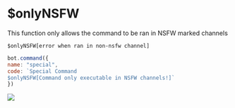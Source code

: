 # $onlyNSFW

This function only allows the command to be ran in NSFW marked channels 

```text
$onlyNSFW[error when ran in non-nsfw channel]
```

```javascript
bot.command({
name: "special",
code: `Special Command
$onlyNSFW[Command only executable in NSFW channels!]`
})
```

![](../.gitbook/assets/image%20%2838%29%20%281%29.png)


